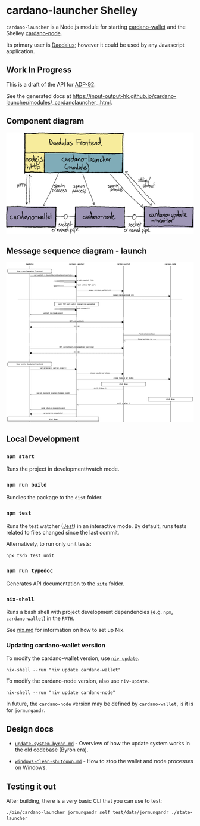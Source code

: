 # cardano-launcher Shelley

`cardano-launcher` is a Node.js module for starting
[cardano-wallet](https://github.com/input-output-hk/cardano-wallet)
and the Shelley
[cardano-node](https://github.com/input-output-hk/cardano-node).

Its primary user is
[Daedalus](https://github.com/input-output-hk/daedalus); however it
could be used by any Javascript application.


## Work In Progress

This is a draft of the API for [ADP-92](https://jira.iohk.io/browse/ADP-92).

See the generated docs at https://input-output-hk.github.io/cardano-launcher/modules/_cardanolauncher_.html.


## Component diagram

![Component diagram](./docs/component-diagram.svg)

## Message sequence diagram - launch

![Component diagram](./docs/launch.png)


## Local Development

### `npm start`

Runs the project in development/watch mode.

### `npm run build`

Bundles the package to the `dist` folder.

### `npm test`

Runs the test watcher ([Jest](https://jestjs.io/docs/en/getting-started))
in an interactive mode.
By default, runs tests related to files changed since the last commit.

Alternatively, to run only unit tests:

    npx tsdx test unit

### `npm run typedoc`

Generates API documentation to the `site` folder.

### `nix-shell`

Runs a bash shell with project development dependencies (e.g. `npm`,
`cardano-wallet`) in the `PATH`.

See [nix.md](https://github.com/input-output-hk/iohk-nix/blob/master/docs/nix.md)
for information on how to set up Nix.

### Updating cardano-wallet versiion

To modify the cardano-wallet version, use [`niv update`](https://github.com/nmattia/niv#update).

    nix-shell --run "niv update cardano-wallet"

To modify the cardano-node version, also use `niv-update`.

    nix-shell --run "niv update cardano-node"

In future, the `cardano-node` version may be defined by
`cardano-wallet`, is it is for `jormungandr`.

## Design docs

 * [`update-system-byron.md`](./docs/update-system-byron.md) -
   Overview of how the update system works in the old codebase (Byron
   era).

 * [`windows-clean-shutdown.md`](./docs/windows-clean-shutdown.md) -
   How to stop the wallet and node processes on Windows.

## Testing it out

After building, there is a very basic CLI that you can use to test:

    ./bin/cardano-launcher jormungandr self test/data/jormungandr ./state-launcher

